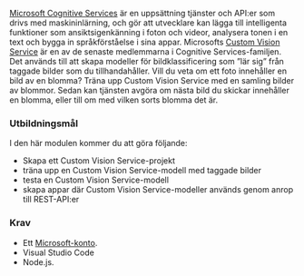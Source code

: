 [Microsoft Cognitive Services](https://azure.microsoft.com/services/cognitive-services/ "Microsoft Cognitive Services") är en uppsättning tjänster och API:er som drivs med maskininlärning, och gör att utvecklare kan lägga till intelligenta funktioner som ansiktsigenkänning i foton och videor, analysera tonen i en text och bygga in språkförståelse i sina appar. Microsofts [Custom Vision Service](https://azure.microsoft.com/services/cognitive-services/custom-vision-service/) är en av de senaste medlemmarna i Cognitive Services-familjen. Det används till att skapa modeller för bildklassificering som ”lär sig” från taggade bilder som du tillhandahåller. Vill du veta om ett foto innehåller en bild av en blomma? Träna upp Custom Vision Service med en samling bilder av blommor. Sedan kan tjänsten avgöra om nästa bild du skickar innehåller en blomma, eller till om med vilken sorts blomma det är.

### <a name="learning-objectives"></a>Utbildningsmål

I den här modulen kommer du att göra följande:

- Skapa ett Custom Vision Service-projekt
- träna upp en Custom Vision Service-modell med taggade bilder
- testa en Custom Vision Service-modell
- skapa appar där Custom Vision Service-modeller används genom anrop till REST-API:er

### <a name="prerequisites"></a>Krav  

<!---TODO: Need links here and better verbiage; is Microsoft account needed?--->

- Ett [Microsoft-konto](https://account.microsoft.com/account).
- Visual Studio Code
- Node.js.
